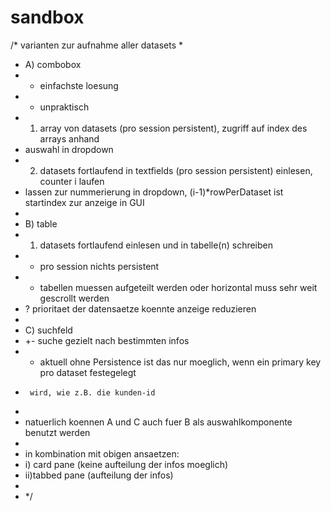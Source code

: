 sandbox
=======

/* varianten zur aufnahme aller datasets 
 * 
 * A) combobox
 *    + einfachste loesung
 *    - unpraktisch
 * 1. array von datasets (pro session persistent), zugriff auf index des arrays anhand 
 *    auswahl in dropdown
 * 2. datasets fortlaufend in textfields (pro session persistent) einlesen, counter i laufen 
 *    lassen zur nummerierung in dropdown, (i-1)*rowPerDataset ist startindex zur anzeige in GUI 
 * 
 * B) table
 * 1. datasets fortlaufend einlesen und in tabelle(n) schreiben
 *    + pro session nichts persistent
 *    - tabellen muessen aufgeteilt werden oder horizontal muss sehr weit gescrollt werden
 *    ? prioritaet der datensaetze koennte anzeige reduzieren
 *    
 * C) suchfeld
 *    +- suche gezielt nach bestimmten infos
 *    - aktuell ohne Persistence ist das nur moeglich, wenn ein primary key pro dataset festegelegt
 *      wird, wie z.B. die kunden-id
 *    
 * natuerlich koennen A und C auch fuer B als auswahlkomponente benutzt werden      
 *    
 * in kombination mit obigen ansaetzen:
 * i) card pane (keine aufteilung der infos moeglich)
 * ii)tabbed pane (aufteilung der infos)
 *    
 *  */
